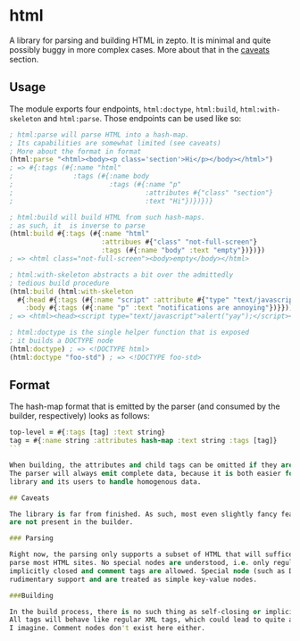 # html

A library for parsing and building HTML in zepto.
It is minimal and quite possibly buggy in more complex cases.
More about that in the [caveats](#caveats) section.

## Usage

The module exports four endpoints, `html:doctype`,
`html:build`, `html:with-skeleton` and `html:parse`.
Those endpoints can be used like so:

```clojure
; html:parse will parse HTML into a hash-map.
; Its capabilities are somewhat limited (see caveats)
; More about the format in format
(html:parse "<html><body><p class='section'>Hi</p></body></html>")
; => #{:tags (#{:name "html"
;               :tags (#{:name body
;                        :tags (#{:name "p"
;                                 :attributes #{"class" "section"}
;                                 :text "Hi"})})})}

; html:build will build HTML from such hash-maps.
; as such, it  is inverse to parse
(html:build #{:tags (#{:name "html"
                       :attribues #{"class" "not-full-screen"}
                       :tags (#{:name "body" :text "empty"})})})
; => <html class="not-full-screen"><body>empty</body></html>

; html:with-skeleton abstracts a bit over the admittedly
; tedious build procedure
(html:build (html:with-skeleton
  #{:head #{:tags (#{:name "script" :attribute #{"type" "text/javascript"} :text "alert(\"yay\");"})}
    :body #{:tags (#{:name "p" :text "notifications are annoying"})}}))
; => <html><head><script type="text/javascript">alert("yay");</script></head><body><p>notifications are annoying</p></body></html>

; html:doctype is the single helper function that is exposed
; it builds a DOCTYPE node
(html:doctype) ; => <!DOCTYPE html>
(html:doctype "foo-std") ; => <!DOCTYPE foo-std>
```

## Format

The hash-map format that is emitted by the parser (and consumed by the builder, respectively)
looks as follows:
````clojure
top-level = #{:tags [tag] :text string}
tag = #{:name string :attributes hash-map :text string :tags [tag]}
```

When building, the attributes and child tags can be omitted if they are empty and single.
The parser will always emit complete data, because it is both easier for the
library and its users to handle homogenous data.

## Caveats

The library is far from finished. As such, most even slightly fancy features of HTML
are not present in the builder.

### Parsing

Right now, the parsing only supports a subset of HTML that will suffice to
parse most HTML sites. No special nodes are understood, i.e. only regular or self-closing,
implicitly closed and comment tags are allowed. Special node (such as DOCTYPE) have only
rudimentary support and are treated as simple key-value nodes.

###Building

In the build process, there is no such thing as self-closing or implicitly closing tags.
All tags will behave like regular XML tags, which could lead to quite a bit of frustration
I imagine. Comment nodes don't exist here either.
